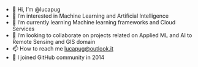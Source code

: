- 👋 Hi, I’m @lucapug
- 👀 I’m interested in Machine Learning and Artificial Intelligence
- 🌱 I’m currently learning Machine learning frameworks and Cloud Services
- 💞️ I’m looking to collaborate on projects related on Applied ML and AI to Remote Sensing and GIS domain
- 📫 How to reach me lucapug@outlook.it
- 🛴  I joined GitHub community in 2014

<!---
lucapug/lucapug is a ✨ special ✨ repository because its `README.md` (this file) appears on your GitHub profile.
You can click the Preview link to take a look at your changes.
--->
